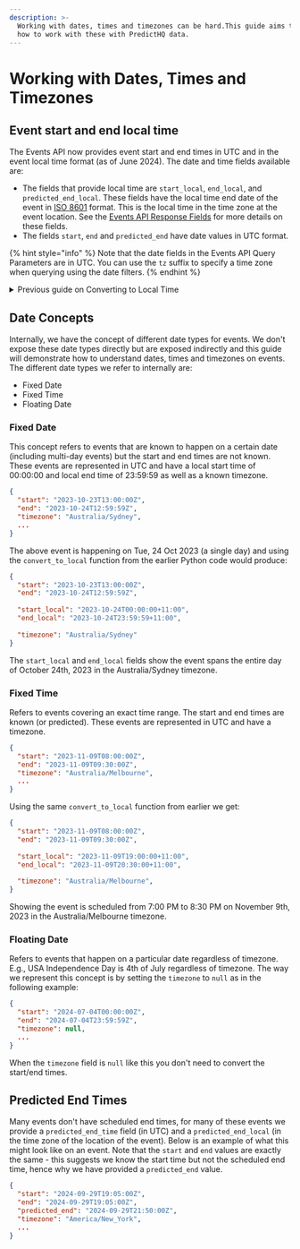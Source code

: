 ```yaml
---
description: >-
  Working with dates, times and timezones can be hard.This guide aims to clarify
  how to work with these with PredictHQ data.
---
```


# Working with Dates, Times and Timezones

## Event start and end local time

The Events API now provides event start and end times in UTC and in the event local time format (as of June 2024). The date and time fields available are:

* The fields that provide local time are `start_local`, `end_local`, and `predicted_end_local`. These fields have the local time end date of the event in [ISO 8601](https://en.wikipedia.org/wiki/ISO_8601) format. This is the local time in the time zone at the event location. See the [Events API Response Fields](../../../api/events/search-events.md#response-fields) for more details on these fields.
* The fields `start`, `end` and `predicted_end` have date values in UTC format.

{% hint style="info" %}
Note that the date fields in the Events API Query Parameters are in UTC. You can use the `tz` suffix to specify a time zone when querying using the date filters.
{% endhint %}

<details>

<summary>Previous guide on Converting to Local Time</summary>

Dates and times of events provided by the Event API are in UTC and in the local time where the event is occurring. If you want to convert the dates into another time zone see the guide below.&#x20;

Below is an example of converting UTC time to local time using the `pytz` library in Python.

```python
from datetime import datetime
import pytz

# Example dates for an event retrieved from Events API.
# The rest of the event data has been stripped out for brevity.
event = {
  "start": "2023-10-23T13:00:00Z",
  "end": "2023-10-24T12:59:59Z",
  "timezone": "Australia/Sydney",
}

# Function to convert a UTC datetime string to a local datetime string using the given timezone
def convert_to_local(date_str, timezone_str):
    utc_dt = datetime.fromisoformat(date_str.replace("Z", "+00:00"))
    target_tz = pytz.timezone(timezone_str)
    local_dt = utc_dt.astimezone(target_tz)
    return local_dt.isoformat()

event["start_tz_converted"] = convert_to_local(event["start"], event["timezone"])
event["end_tz_converted"] = convert_to_local(event["end"], event["timezone"])

print(event)
```

Dates are a little more complex and the rest of this guide will help you understand how dates are represented in our data.

</details>

## Date Concepts

Internally, we have the concept of different date types for events. We don't expose these date types directly but are exposed indirectly and this guide will demonstrate how to understand dates, times and timezones on events. The different date types we refer to internally are:

* Fixed Date
* Fixed Time
* Floating Date

### Fixed Date

This concept refers to events that are known to happen on a certain date (including multi-day events) but the start and end times are not known. These events are represented in UTC and have a local start time of 00:00:00 and local end time of 23:59:59 as well as a known timezone.

```json
{
  "start": "2023-10-23T13:00:00Z",
  "end": "2023-10-24T12:59:59Z",
  "timezone": "Australia/Sydney",
  ...
}
```

The above event is happening on Tue, 24 Oct 2023 (a single day) and using the `convert_to_local` function from the earlier Python code would produce:

```json
{
  "start": "2023-10-23T13:00:00Z",
  "end": "2023-10-24T12:59:59Z",
  
  "start_local": "2023-10-24T00:00:00+11:00",
  "end_local": "2023-10-24T23:59:59+11:00",
  
  "timezone": "Australia/Sydney"
}
```

The `start_local` and `end_local` fields show the event spans the entire day of October 24th, 2023 in the Australia/Sydney timezone.

### Fixed Time

Refers to events covering an exact time range. The start and end times are known (or predicted). These events are represented in UTC and have a timezone.&#x20;

```json
{
  "start": "2023-11-09T08:00:00Z",
  "end": "2023-11-09T09:30:00Z",
  "timezone": "Australia/Melbourne",
  ...
}
```

Using the same `convert_to_local` function from earlier we get:

```json
{
  "start": "2023-11-09T08:00:00Z",
  "end": "2023-11-09T09:30:00Z",
  
  "start_local": "2023-11-09T19:00:00+11:00",
  "end_local": "2023-11-09T20:30:00+11:00",
  
  "timezone": "Australia/Melbourne",
}
```

Showing the event is scheduled from 7:00 PM to 8:30 PM on November 9th, 2023 in the Australia/Melbourne timezone.

### Floating Date

Refers to events that happen on a particular date regardless of timezone. E.g., USA Independence Day is 4th of July regardless of timezone. The way we represent this concept is by setting the `timezone` to `null` as in the following example:

```json
{
  "start": "2024-07-04T00:00:00Z",
  "end": "2024-07-04T23:59:59Z",
  "timezone": null,
  ...
}
```

When the `timezone` field is `null` like this you don't need to convert the start/end times.

## Predicted End Times

Many events don't have scheduled end times, for many of these events we provide a `predicted_end_time` field (in UTC) and a `predicted_end_local` (in the time zone of the location of the event). Below is an example of what this might look like on an event. Note that the `start` and `end` values are exactly the same - this suggests we know the start time but not the scheduled end time, hence why we have provided a `predicted_end` value.

```json
{
  "start": "2024-09-29T19:05:00Z",
  "end": "2024-09-29T19:05:00Z",
  "predicted_end": "2024-09-29T21:50:00Z",
  "timezone": "America/New_York",
  ...
}
```

